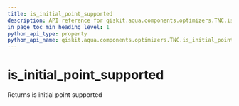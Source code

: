 ```yaml
---
title: is_initial_point_supported
description: API reference for qiskit.aqua.components.optimizers.TNC.is_initial_point_supported
in_page_toc_min_heading_level: 1
python_api_type: property
python_api_name: qiskit.aqua.components.optimizers.TNC.is_initial_point_supported
---
```


# is\_initial\_point\_supported

Returns is initial point supported

